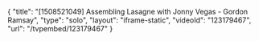 {
    "title": "[1508521049] Assembling Lasagne with Jonny Vegas - Gordon Ramsay",
    "type": "solo",
    "layout": "iframe-static",
    "videoId": "123179467",
    "url": "\/tvpembed\/123179467"
}